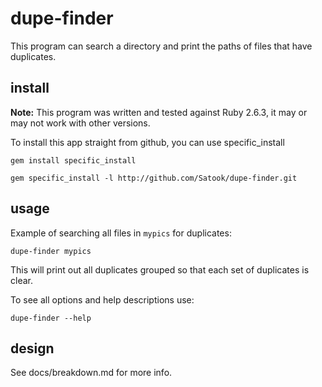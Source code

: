 # dupe-finder

This program can search a directory and print the paths of files that have duplicates.

## install

**Note:** This program was written and tested against Ruby 2.6.3, it may or may not work with other versions.

To install this app straight from github, you can use specific_install

```
gem install specific_install

gem specific_install -l http://github.com/Satook/dupe-finder.git
```

## usage

Example of searching all files in `mypics` for duplicates:

```
dupe-finder mypics
```

This will print out all duplicates grouped so that each set of duplicates is clear.

To see all options and help descriptions use:

```
dupe-finder --help
```

## design

See docs/breakdown.md for more info.

